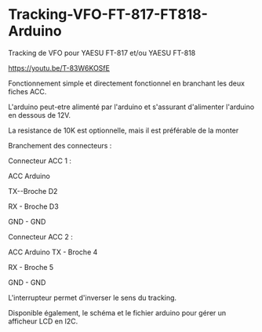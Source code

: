 # Tracking-VFO-FT-817-FT818-Arduino
Tracking de VFO pour YAESU FT-817 et/ou YAESU FT-818

https://youtu.be/T-83W6KOSfE

Fonctionnement simple et directement  fonctionnel en branchant les deux fiches ACC.

L'arduino peut-etre alimenté par l'arduino et s'assurant d'alimenter l'arduino en dessous de 12V.

La resistance de 10K est optionnelle, mais il est préférable de la  monter


Branchement des connecteurs :


Connecteur ACC 1 :


ACC       Arduino

TX--Broche  D2

RX - Broche D3

GND - GND



Connecteur ACC 2 :

ACC Arduino
TX - Broche 4

RX - Broche 5

GND - GND


L'interrupteur permet d'inverser le sens du tracking.

Disponible également, le schéma et le fichier arduino pour gérer un afficheur LCD en I2C.
